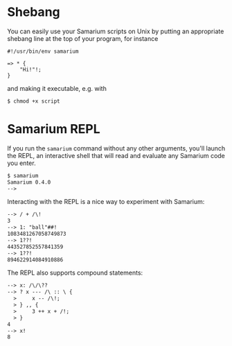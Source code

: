 # Shebang

You can easily use your Samarium scripts on Unix by putting an appropriate shebang line at the top of your program, for instance
```sm
#!/usr/bin/env samarium

=> * {
    "Hi!"!;
}
```
and making it executable, e.g. with
```bash
$ chmod +x script
```


# Samarium REPL

If you run the `samarium` command without any other arguments, you'll launch the REPL, an interactive shell that will read and evaluate any Samarium code you enter.
```txt
$ samarium
Samarium 0.4.0
--> 
```
Interacting with the REPL is a nice way to experiment with Samarium:
```txt
--> / + /\!
3
--> 1: "ball"##!
1083481267058749873
--> 1??!
443527852557841359
--> 1??!
894622914084910886
```
The REPL also supports compound statements:
```txt
--> x: /\/\??
--> ? x --- /\ :: \ {
  >     x -- /\!;
  > } ,, {
  >     3 ++ x + /!;
  > }
4
--> x!
8
```
